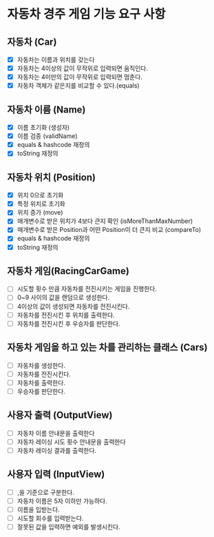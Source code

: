# 자동차 경주 게임 기능 요구 사항
## 자동차 (Car)
- [x] 자동차는 이름과 위치를 갖는다
- [x] 자동차는 4이상의 값이 무작위로 입력되면 움직인다.
- [x] 자동차는 4미만의 값이 무작위로 입력되면 멈춘다.
- [x] 자동차 객체가 같은지를 비교할 수 있다.(equals)
## 자동차 이름 (Name)
- [x] 이름 초기화 (생성자)
- [x] 이름 검증 (validName)
- [x] equals & hashcode 재정의
- [x] toString 재정의
## 자동차 위치 (Position)
- [x] 위치 0으로 초기화
- [x] 특정 위치로 초기화
- [x] 위치 증가 (move)
- [x] 매개변수로 받은 위치가 4보다 큰지 확인 (isMoreThanMaxNumber)
- [x] 매개변수로 받은 Position과 어떤 Position이 더 큰지 비교 (compareTo)
- [x] equals & hashcode 재정의 
- [x] toString 재정의
## 자동차 게임(RacingCarGame)
- [ ] 시도할 횟수 만큼 자동차를 전진시키는 게임을 진행한다.
- [ ] 0~9 사이의 값을 랜덤으로 생성한다.
- [ ] 4이상의 값이 생성되면 자동차를 전진시킨다.
- [ ] 자동차를 전진시킨 후 위치를 출력한다.
- [ ] 자동차를 전진시킨 후 우승자를 판단한다.
## 자동차 게임을 하고 있는 차를 관리하는 클래스 (Cars)
- [ ] 자동차를 생성한다.
- [ ] 자동차를 전진시킨다.
- [ ] 자동차를 출력한다.
- [ ] 우승자를 판단한다.
## 사용자 출력 (OutputView)
- [ ] 자동차 이름 안내문을 출력한다
- [ ] 자동차 레이싱 시도 횟수 안내문을 출력한다
- [ ] 자동차 레이싱 결과를 출력한다.
## 사용자 입력 (InputView)
- [ ] ,을 기준으로 구분한다.
- [ ] 자동차 이름은 5자 이하만 가능하다.
- [ ] 이름을 입받는다.
- [ ] 시도할 회수를 입력받는다.
- [ ] 잘못된 값을 입력하면 예외를 발생시킨다.
